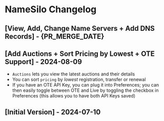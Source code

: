 # NameSilo Changelog

## [View, Add, Change Name Servers + Add DNS Records] - {PR_MERGE_DATE}

## [Add Auctions + Sort Pricing by Lowest + OTE Support] - 2024-08-09

- `Auctions` lets you view the latest auctions and their details
- You can sort `pricing` by _lowest_ registration, transfer or renewal
- If you have an OTE API Key, you can plug it into Preferences; you can then easily toggle between OTE and Live by toggling the checkbox in Preferences (this allows you to have both API Keys saved)

## [Initial Version] - 2024-07-10